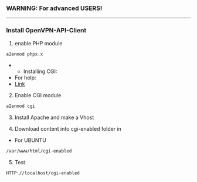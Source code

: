 ### WARNING: For advanced USERS!
-------------------------------------------------------------------------
### Install OpenVPN-API-Client

1. enable PHP module 
```bash
a2enmod phpx.x
```
- - Installing CGI:
- For help:
- [Link](https://www.server-world.info/en/note?os=Ubuntu_21.04&p=httpd&f=5)
  
2. Enable CGI module
```bash
a2enmod cgi
```
3. Install Apache and make a Vhost
   
4. Download content into cgi-enabled folder in

- For UBUNTU
```bash
/var/www/html/cgi-enabled
```
5. Test

```url
HTTP://localhost/cgi-enabled
```
